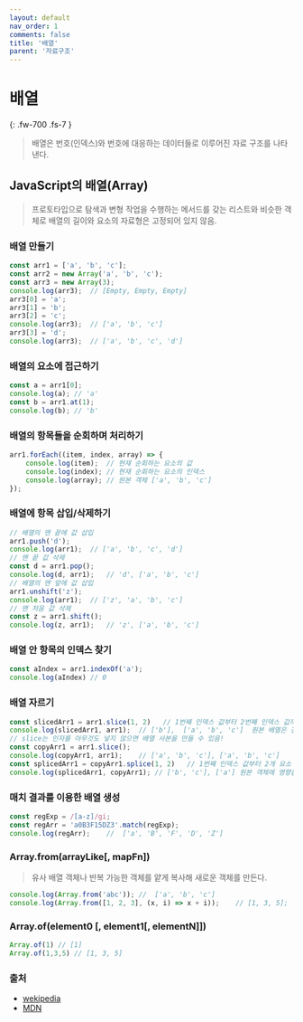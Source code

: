 ```yaml
---
layout: default
nav_order: 1
comments: false 
title: '배열'
parent: '자료구조'
---
```


# 배열
{: .fw-700 .fs-7 }

> 배열은 번호(인덱스)와 번호에 대응하는 데이터들로 이루어진 자료 구조를 나타낸다. 

## JavaScript의 배열(Array)

> 프로토타입으로 탐색과 변형 작업을 수행하는 메서드를 갖는 리스트와 비슷한 객체로 배열의 길이와 요소의 자료형은 고정되어 있지 않음.

### 배열 만들기

```js
const arr1 = ['a', 'b', 'c'];
const arr2 = new Array('a', 'b', 'c');
const arr3 = new Array(3);
console.log(arr3);  // [Empty, Empty, Empty]
arr3[0] = 'a';
arr3[1] = 'b';
arr3[2] = 'c';
console.log(arr3);  // ['a', 'b', 'c']
arr3[3] = 'd';
console.log(arr3);  // ['a', 'b', 'c', 'd']
```

### 배열의 요소에 접근하기

```js
const a = arr1[0];
console.log(a); // 'a'
const b = arr1.at(1);
console.log(b); // 'b'
```

### 배열의 항목들을 순회하며 처리하기

```js
arr1.forEach((item, index, array) => {
    console.log(item);  // 현재 순회하는 요소의 값
    console.log(index); // 현재 순회하는 요소의 인덱스 
    console.log(array); // 원본 객체 ['a', 'b', 'c']
});
```

### 배열에 항목 삽입/삭제하기

```js
// 배열의 맨 끝에 값 삽입
arr1.push('d');
console.log(arr1);  // ['a', 'b', 'c', 'd']
// 맨 끝 값 삭제
const d = arr1.pop();
console.log(d, arr1);   // 'd', ['a', 'b', 'c']
// 배열의 맨 앞에 값 삽입
arr1.unshift('z');
console.log(arr1);  // ['z', 'a', 'b', 'c']
// 맨 처음 값 삭제
const z = arr1.shift();
console.log(z, arr1);   // 'z', ['a', 'b', 'c']
```

### 배열 안 항목의 인덱스 찾기

```js
const aIndex = arr1.indexOf('a');
console.log(aIndex) // 0
```

### 배열 자르기

```js
const slicedArr1 = arr1.slice(1, 2)   // 1번째 인덱스 값부터 2번째 인덱스 값까지 자름(포함X)
console.log(slicedArr1, arr1);  // ['b'],  ['a', 'b', 'c']  원본 배열은 건드리지 않음
// slice는 인자를 아무것도 넣지 않으면 배열 사본을 만들 수 있음!
const copyArr1 = arr1.slice();
console.log(copyArr1, arr1);    // ['a', 'b', 'c'], ['a', 'b', 'c']
const splicedArr1 = copyArr1.splice(1, 2)   // 1번째 인덱스 값부터 2개 요소 삭제
console.log(splicedArr1, copyArr1); // ['b', 'c'], ['a'] 원본 객체에 영향을 줌!
```

### 매치 결과를 이용한 배열 생성

```js
const regExp = /[a-z]/gi;
const regArr = 'a0B3F15DZ3'.match(regExp);
console.log(regArr);    //  ['a', 'B', 'F', 'D', 'Z']
```

### Array.from(arrayLike[, mapFn])

> 유사 배열 객체나 반복 가능한 객체를 얕게 복사해 새로운 객체를 만든다.

```js
console.log(Array.from('abc')); //  ['a', 'b', 'c']
console.log(Array.from([1, 2, 3], (x, i) => x + i));    // [1, 3, 5];
```

### Array.of(element0 [, element1[, elementN]])

```js
Array.of(1) // [1]
Array.of(1,3,5) // [1, 3, 5]
```


### 출처

- [wekipedia](https://ko.wikipedia.org/wiki/배열)
- [MDN](https://developer.mozilla.org/ko/docs/Web/JavaScript/Reference/Global_Objects/Array)